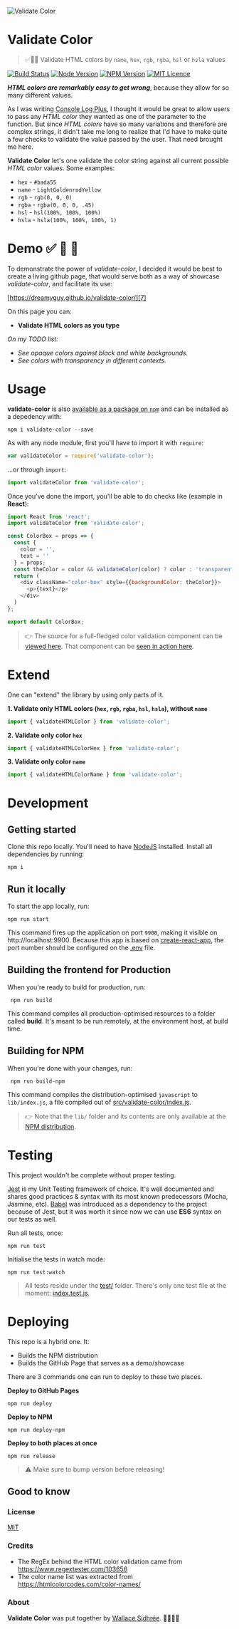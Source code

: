 ![Validate Color](https://raw.githubusercontent.com/dreamyguy/validate-color/master/docs/validate-color-logo-github-full-width.png "Validate all possible HTML colors!")

# Validate Color

> ✅🌈🙌 Validate HTML colors by `name`, `hex`, `rgb`, `rgba`, `hsl` or `hsla` values

[![Build Status](https://travis-ci.com/dreamyguy/validate-color.svg?branch=master)](https://travis-ci.org/dreamyguy/validate-color) [![Node Version](https://img.shields.io/badge/node-v12.4.0-brightgreen.svg)](https://github.com/nodejs/node/releases/tag/v12.4.0)
[![NPM Version](https://img.shields.io/badge/npm-v6.9.0-brightgreen.svg)](https://github.com/npm/cli/releases/tag/v6.9.0)
[![MIT Licence](https://img.shields.io/badge/license-MIT-blue.svg)](https://github.com/dreamyguy/validate-color/blob/master/LICENSE)

**_HTML colors are remarkably easy to get wrong_**, because they allow for so many different values.

As I was writing [Console Log Plus](https://github.com/dreamyguy/console-log-plus), I thought it would be great to allow users to pass any _HTML color_ they wanted as one of the parameter to the function. But since _HTML colors_ have so many variations and therefore are complex strings, it didn't take me long to realize that I'd have to make quite a few checks to validate the value passed by the user. That need brought me here.

**Validate Color** let's one validate the color string against all current possible _HTML color_ values. Some examples:

- `hex` - `#bada55`
- `name` - `LightGoldenrodYellow`
- `rgb` - `rgb(0, 0, 0)`
- `rgba` - `rgba(0, 0, 0, .45)`
- `hsl` - `hsl(100%, 100%, 100%)`
- `hsla` - `hsla(100%, 100%, 100%, 1)`

# Demo ✅ 🌈 🙌

To demonstrate the power of _validate-color_, I decided it would be best to create a living github page, that would serve both as a way of showcase _validate-color_, and facilitate its use:

[https://dreamyguy.github.io/validate-color/][7]

On this page you can:

- **Validate HTML colors as you type**

_On my TODO list:_

- _See opaque colors against black and white backgrounds._
- _See colors with transparency in different contexts._

# Usage

**validate-color** is also [available as a package on `npm`][6] and can be installed as a depedency with:

    npm i validate-color --save

As with any node module, first you'll have to import it with `require`:

```javascript
var validateColor = require('validate-color');
```

...or through `import`:

```javascript
import validateColor from 'validate-color';
```

Once you've done the import, you'll be able to do checks like (example in **React**):

```javascript
import React from 'react';
import validateColor from 'validate-color';

const ColorBox = props => {
  const {
    color = '',
    text = ''
  } = props;
  const theColor = color && validateColor(color) ? color : 'transparent';
  return (
    <div className="color-box" style={{backgroundColor: theColor}}>
      <p>{text}</p>
    </div>
  )
};

export default ColorBox;
```

> 👉 The source for a full-fledged color validation component can be [viewed here](https://github.com/dreamyguy/validate-color/blob/master/src/app/App.js). That component can be [seen in action here][7].

# Extend

One can "extend" the library by using only parts of it.

**1. Validate only HTML colors (`hex`, `rgb`, `rgba`, `hsl`, `hsla`), without `name`**

```javascript
import { validateHTMLColor } from 'validate-color';
```

**2. Validate only color `hex`**

```javascript
import { validateHTMLColorHex } from 'validate-color';
```

**3. Validate only color `name`**

```javascript
import { validateHTMLColorName } from 'validate-color';
```

# Development

## Getting started

Clone this repo locally. You'll need to have [NodeJS][1] installed. Install all dependencies by running:

    npm i

## Run it locally

To start the app locally, run:

    npm run start

This command fires up the application on port `9900`, making it visible on http://localhost:9900. Because this app is based on [create-react-app][2], the port number should be configured on the [.env](https://github.com/dreamyguy/validate-color/blob/master/.env#L1) file.

## Building the frontend for Production

When you're ready to build for production, run:

     npm run build

This command compiles all production-optimised resources to a folder called **build**. It's meant to be run remotely, at the environment host, at build time.

## Building for NPM

When you're done with your changes, run:

     npm run build-npm

This command compiles the distribution-optimised `javascript` to `lib/index.js`, a file compiled out of [src/validate-color/index.js][3].

> 👉 Note that the `lib/` folder and its contents are only available at the [NPM distribution][6].

# Testing

This project wouldn't be complete without proper testing.

[Jest][4] is my Unit Testing framework of choice. It's well documented and shares good practices & syntax with its most known predecessors (Mocha, Jasmine, etc). [Babel][5] was introduced as a dependency to the project because of Jest, but it was worth it since now we can use **ES6** syntax on our tests as well.

Run all tests, once:

    npm run test

Initialise the tests in watch mode:

    npm run test:watch

> All tests reside under the [test/](https://github.com/dreamyguy/validate-color/blob/master/tests/) folder. There's only one test file at the moment: [index.test.js](https://github.com/dreamyguy/validate-color/blob/master/tests/index.test.js).

# Deploying

This repo is a hybrid one. It:

- Builds the NPM distribution
- Builds the GitHub Page that serves as a demo/showcase

There are 3 commands one can run to deploy to these two places.

**Deploy to GitHub Pages**

    npm run deploy

**Deploy to NPM**

    npm run deploy-npm

**Deploy to both places at once**

    npm run release

> ⚠️ Make sure to bump version before releasing!

## Good to know

### License

[MIT](LICENSE)

### Credits

- The RegEx behind the HTML color validation came from https://www.regextester.com/103656
- The color name list was extracted from https://htmlcolorcodes.com/color-names/

### About

**Validate Color** was put together by [Wallace Sidhrée][1]. 👨‍💻🇳🇴

  [1]: http://sidhree.com/
  [2]: https://facebook.github.io/create-react-app/
  [3]: https://github.com/dreamyguy/validate-color/blob/master/src/validate-color/index.js
  [4]: https://jestjs.io/
  [5]: https://babeljs.io/
  [6]: https://www.npmjs.com/package/validate-color
  [7]: https://dreamyguy.github.io/validate-color/
